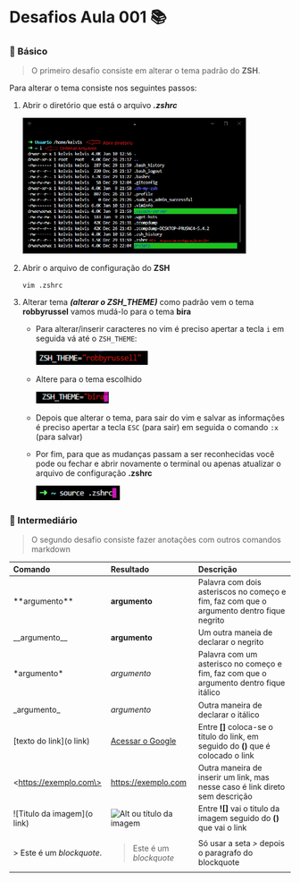 # Desafios Aula 001 :books:

### :green_book: Básico

> O primeiro desafio consiste em alterar o tema padrão do **ZSH**.

Para alterar o tema consiste nos seguintes passos:

1. Abrir o diretório que está o arquivo **_.zshrc_**

    <img src="./../imagens/001_print_terminal_01.png" width="400">

2. Abrir o arquivo de configuração do **ZSH**

   ```
   vim .zshrc
   ```

3. Alterar tema **_(alterar o ZSH_THEME)_** como padrão vem o tema **robbyrussel** vamos mudá-lo para o tema **bira**

   - Para alterar/inserir caracteres no vim é preciso apertar a tecla `i` em seguida vá até o `ZSH_THEME`:

     <img src="./../imagens/001_print_terminal_02.png" width="200">

   - Altere para o tema escolhido

     <img src="./../imagens/001_print_terminal_03.png" width="130">

   - Depois que alterar o tema, para sair do vim e salvar as informações é preciso apertar a tecla `ESC` (para sair) em seguida o comando `:x` (para salvar)

   - Por fim, para que as mudanças passam a ser reconhecidas você pode ou fechar e abrir novamente o terminal ou apenas atualizar o arquivo de configuração **.zshrc**

     <img src="./../imagens/001_print_terminal_04.png" width="150">


### :orange_book: Intermediário
> O segundo desafio consiste fazer anotações com outros comandos markdown


| Comando  | Resultado                      | Descrição         |
| :-------- | :------------------------------- | :------------ |
|  \*\*argumento\*\* |  **argumento**     |  Palavra com dois asteriscos no começo e fim, faz com que o argumento dentro fique negrito        |
| \_\_argumento\_\_ | __argumento__ | Um outra maneia de declarar o negrito |
| \*argumento\*  | *argumento*      | Palavra com um asterisco no começo e fim, faz com que o argumento dentro fique itálico      |
| \_argumento\_  | _argumento_      | Outra maneira de declarar o itálico   |
| [texto do link](o link) | [Acessar o Google](https://www.google.com)     | Entre __[]__ coloca-se o titulo do link, em seguido do __()__ que é colocado o link      |
| \<https://exemplo.com\> | <https://exemplo.com>     | Outra maneira de inserir um link, mas nesse caso é link direto sem descrição      |
| ![Titulo da imagem](o link) |![Alt ou título da imagem](https://collabcode.training/favicon.ico)    | Entre **![]** vai o titulo da imagem seguido do **()** que vai o link      |
| > Este é um _blockquote_. | <blockquote> Este é um _blockquote_ </blockquote>    | Só usar a seta *>* depois o paragrafo do blockquote     | 
